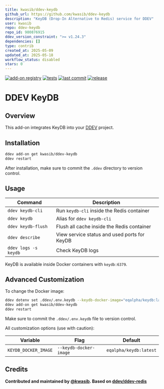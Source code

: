 ```yaml
---
title: kwasib/ddev-keydb
github_url: https://github.com/kwasib/ddev-keydb
description: "KeyDB (Drop-In Alternative to Redis) service for DDEV"
user: kwasib
repo: ddev-keydb
repo_id: 980876915
ddev_version_constraint: ">= v1.24.3"
dependencies: []
type: contrib
created_at: 2025-05-09
updated_at: 2025-05-18
workflow_status: disabled
stars: 0
---
```


[![add-on registry](https://img.shields.io/badge/DDEV-Add--on_Registry-blue)](https://addons.ddev.com)
[![tests](https://github.com/kwasib/ddev-keydb/actions/workflows/tests.yml/badge.svg?branch=main)](https://github.com/kwasib/ddev-keydb/actions/workflows/tests.yml?query=branch%3Amain)
[![last commit](https://img.shields.io/github/last-commit/kwasib/ddev-keydb)](https://github.com/kwasib/ddev-keydb/commits)
[![release](https://img.shields.io/github/v/release/kwasib/ddev-keydb)](https://github.com/kwasib/ddev-keydb/releases/latest)

# DDEV KeyDB

## Overview

This add-on integrates KeyDB into your [DDEV](https://ddev.com/) project.

## Installation

```bash
ddev add-on get kwasib/ddev-keydb
ddev restart
```

After installation, make sure to commit the `.ddev` directory to version control.

## Usage

| Command | Description |
| ------- | ----------- |
| `ddev keydb-cli` | Run `keydb-cli` inside the Redis container |
| `ddev keydb` | Alias for `ddev keydb-cli` |
| `ddev keydb-flush` | Flush all cache inside the Redis container |
| `ddev describe` | View service status and used ports for KeyDB |
| `ddev logs -s keydb` | Check KeyDB logs |

KeyDB is available inside Docker containers with `keydb:6379`.

## Advanced Customization

To change the Docker image:

```bash
ddev dotenv set .ddev/.env.keydb --keydb-docker-image="eqalpha/keydb:latest"
ddev add-on get kwasib/ddev-keydb
ddev restart
```

Make sure to commit the `.ddev/.env.keydb` file to version control.

All customization options (use with caution):

| Variable | Flag | Default |
| -------- | ---- | ------- |
| `KEYDB_DOCKER_IMAGE` | `--keydb-docker-image` | `eqalpha/keydb:latest` |

## Credits

**Contributed and maintained by [@kwasib](https://github.com/kwasib). 
Based on [ddev/ddev-redis](https://github.com/ddev/ddev-redis)**
